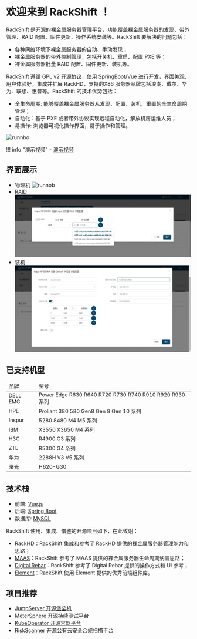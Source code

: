 # 欢迎来到 RackShift ！

RackShift 是开源的裸金属服务器管理平台，功能覆盖裸金属服务器的发现、带外管理、RAID 配置、固件更新、操作系统安装等。RackShift 要解决的问题包括：

- 各种网络环境下裸金属服务器的自动、手动发现；
- 裸金属服务器的带外控制管理，包括开关机、重启、配置 PXE 等；
- 裸金属服务器批量 RAID 配置、固件更新、装机等。

RackShift 遵循 GPL v2 开源协议，使用 SpringBoot/Vue 进行开发，界面美观、用户体验好，集成并扩展 RackHD，支持的X86 服务器品牌包括浪潮、戴尔、华为、联想、惠普等。RackShift 的技术优势包括：

- 全生命周期: 能够覆盖裸金属服务器从发现、配置、装机、重置的全生命周期管理；
- 自动化：基于 PXE 或者带外协议实现远程自动化，解放机房运维人员；
- 易操作: 浏览器可视化操作界面，易于操作和管理。

![runnbo](https://f2c-south.oss-cn-shenzhen.aliyuncs.com/RackHD-dont-del/RackShift/rackshift-component.png)

!!! info "演示视频"
    - [演示视频](https://www.bilibili.com/video/BV19y4y1t75E)

## 界面展示

* 物理机
  ![runnob](https://f2c-south.oss-cn-shenzhen.aliyuncs.com/RackHD-dont-del/RackShift/rackshift-main.png)
* RAID
  ![runnob](static/wizard/raid.jpg)
* 装机
  ![runnob](static/wizard/centos.jpg)

## 已支持机型

<table>
<thead>
<tr><td>品牌</td><td>型号</td></tr>
</thead>
<tbody>
<tr>
<td>DELL EMC</td>
<td>Power Edge R630 R640 R720 R730 R740 R910 R920 R930系列</td>
</tr>
<tr>
<td>HPE</td>
<td>Proliant 380 580 Gen8 Gen 9 Gen 10 系列</td>
</tr>

<tr>
<td>Inspur</td>
<td>5280 8480 M4 M5 系列</td>
</tr>

<tr>
<td>IBM</td>
<td>X3550 X3650 M4 系列</td>
</tr>

<tr>
<td>H3C</td>
<td>R4900 G3 系列</td>
</tr>

<tr>
<td>ZTE</td>
<td>R5300 G4 系列</td>
</tr>

<tr>
<td>华为</td>
<td>2288H V3 V5 系列</td>
</tr>

<tr>
<td>曙光</td>
<td>H620-G30</td>
</tr>


</tbody>
</table>

## 技术栈

- 前端: [Vue.js](https://vuejs.org/)
- 后端: [Spring Boot](https://www.tutorialspoint.com/spring_boot/spring_boot_introduction.htm)
- 数据库: [MySQL](https://www.mysql.com/)

RackShift 使用、集成、借鉴的开源项目如下，在此致谢：

- [RackHD](https://rackhd.github.io/)：RackShift 集成和参考了 RackHD 提供的裸金属服务器管理能力和思路；
- [MAAS](https://maas.io/)：RackShift 参考了 MAAS 提供的裸金属服务器生命周期纳管思路；
- [Digital Rebar](https://rackn.com/rebar/)：RackShift 参考了 Digital Rebar 提供的操作方式和 UI 参考；
- [Element](https://element.eleme.cn/#/)：RackShift 使用 Element 提供的优秀前端组件库。

## 项目推荐

- [JumpServer 开源堡垒机](https://github.com/jumpserver/jumpserver)
- [MeterSphere 开源持续测试平台](https://github.com/metersphere/metersphere)
- [KubeOperator 开源容器平台](https://github.com/KubeOperator/KubeOperator)
- [RiskScanner 开源公有云安全合规扫描平台](https://github.com/RiskScanner/riskscanner)
